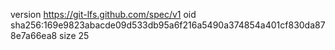 version https://git-lfs.github.com/spec/v1
oid sha256:169e9823abacde09d533db95a6f216a5490a374854a401cf830da878e7a66ea8
size 25
